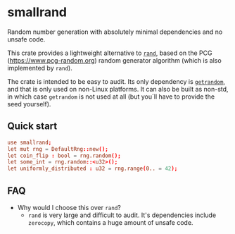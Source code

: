 smallrand
=========

Random number generation with absolutely minimal dependencies and no unsafe code.

This crate provides a lightweight alternative to [`rand`](https://crates.io/crates/rand), based on the
PCG (<https://www.pcg-random.org>) random generator algorithm (which is also implemented by `rand`).

The crate is intended to be easy to audit. Its only dependency is [`getrandom`](https://crates.io/crates/getrandom), and
that is only used on non-Linux platforms. It can also be built as non-std, in which case `getrandom` is not used at
all (but you´ll have to provide the seed yourself).

Quick start
-----

```toml
use smallrand;
let mut rng = DefaultRng::new();
let coin_flip : bool = rng.random();
let some_int = rng.random::<u32>();
let uniformly_distributed : u32 = rng.range(0.. = 42);
```

FAQ
---

* Why would I choose this over `rand`?
    - `rand` is very large and difficult to audit. It's dependencies include `zerocopy`, which contains a huge amount of
      unsafe code.